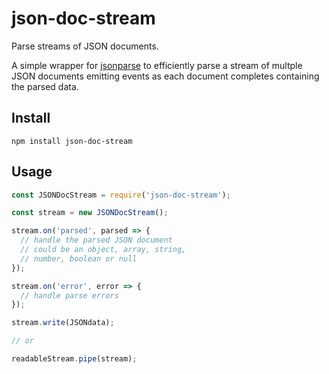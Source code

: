 # json-doc-stream

Parse streams of JSON documents.

A simple wrapper for [jsonparse](https://www.npmjs.com/package/jsonparse) to efficiently parse a stream of multple JSON documents emitting events as each document completes containing the parsed data.

## Install

```
npm install json-doc-stream
```

## Usage

```javascript
const JSONDocStream = require('json-doc-stream');

const stream = new JSONDocStream();

stream.on('parsed', parsed => {
  // handle the parsed JSON document
  // could be an object, array, string,
  // number, boolean or null
});

stream.on('error', error => {
  // handle parse errors
});

stream.write(JSONdata);

// or

readableStream.pipe(stream);
```
